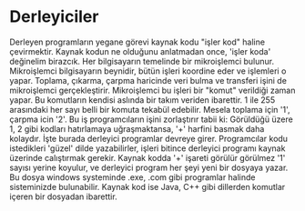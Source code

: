 # Derleyiciler

Derleyen programların yegane görevi kaynak kodu "işler kod" haline
çevirmektir.  Kaynak kodun ne olduğunu anlatmadan once, 'işler koda'
değinelim birazcık.  Her bilgisayarın temelinde bir mikroişlemci
bulunur. Mikroişlemci bilgisayarın beynidir, bütün işleri koordine
eder ve işlemleri o yapar. Toplama, çıkarma, çarpma haricinde veri
bulma ve transferi işini de mikroişlemci gerçekleştirir.  Mikroişlemci
bu işleri bir "komut" verildiği zaman yapar. Bu komutların kendisi
aslında bir takım veriden ibarettir. 1 ile 255 arasındaki her sayı
belli bir komuta tekabül edebilir. Mesela toplama için '1', çarpma
icin '2'.  Bu iş programcıların işini zorlaştırır tabii ki: Görüldüğü
üzere 1, 2 gibi kodları hatırlamaya uğraşmaktansa, '+' harfini basmak
daha kolaydır. İşte burada derleyici programlar devreye
girer. Programcılar kodu istedikleri 'güzel' dilde yazabilirler,
işleri bitince derleyici programı kaynak üzerinde calıştırmak
gerekir. Kaynak kodda '+' işareti görülür görülmez '1' sayısı yerine
koyulur, ve derleyici program her şeyi yeni bir dosyaya yazar.  Bu
dosya windows systeminde .exe, .com gibi programlar halinde
sisteminizde bulunabilir.  Kaynak kod ise Java, C++ gibi dillerden
komutlar içeren bir dosyadan ibarettir.




